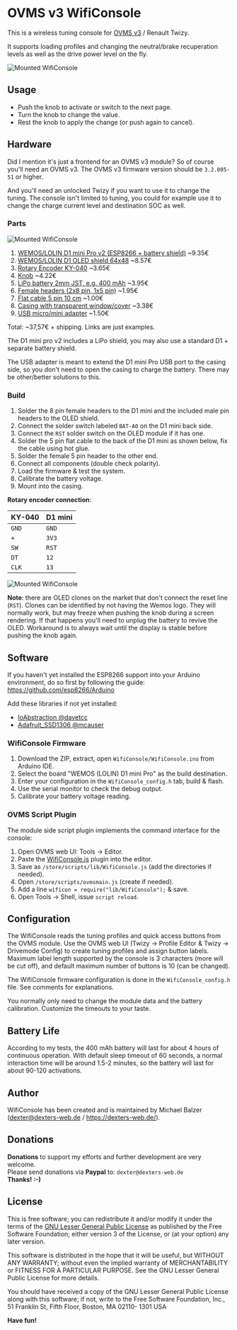 # OVMS v3 WifiConsole

This is a wireless tuning console for
[OVMS v3](https://github.com/openvehicles/Open-Vehicle-Monitoring-System-3) / Renault Twizy.

It supports loading profiles and changing the neutral/brake recuperation levels
as well as the drive power level on the fly.

![Mounted WifiConsole](extras/WifiConsole-mounted.jpg)


## Usage

- Push the knob to activate or switch to the next page.
- Turn the knob to change the value.
- Rest the knob to apply the change (or push again to cancel).


## Hardware

Did I mention it's just a frontend for an OVMS v3 module? So of course you'll need an OVMS v3.
The OVMS v3 firmware version should be `3.2.005-51` or higher.

And you'll need an unlocked Twizy if you want to use it to change the tuning. The console isn't
limited to tuning, you could for example use it to change the charge current level and destination
SOC as well.


### Parts

![Mounted WifiConsole](extras/WifiConsole-parts.jpg)

1. [WEMOS/LOLIN D1 mini Pro v2 (ESP8266 + battery shield)](https://www.makershop.de/plattformen/arduino/wemos-d1-mini-pro-v2-0-0/) ~9.35€
2. [WEMOS/LOLIN D1 OLED shield 64x48](https://www.exp-tech.de/displays/oled/9151/wemos-oled-shield) ~8.57€
3. [Rotary Encoder KY-040](https://www.makershop.de/module/eingabe/drehregler-ky-040/) ~3.65€
4. [Knob](https://www.exp-tech.de/zubehoer/tasterschalter/6037/metall-drehknopf-25mm-durchmesser) ~4.22€
5. [LiPo battery 2mm JST, e.g. 400 mAh](https://www.exp-tech.de/zubehoer/batterien-akkus/lipo-akkus/5800/lipo-akku-400mah-3.7-v-2-mm-jst) ~3.95€
6. [Female headers (2x8 pin, 1x5 pin)](https://www.makershop.de/zubehoer/kleinteile/buchsenleiste-weiblich/) ~1.95€
7. [Flat cable 5 pin 10 cm](https://www.makershop.de/zubehoer/kabel/jumper-wire-kabel-10p-20cm/) ~1.00€
8. [Casing with transparent window/cover](https://www.conrad.de/de/p/strapubox-2024bl-universal-gehaeuse-72-x-50-x-26-abs-blau-transparent-1-st-525967.html) ~3.38€
9. [USB micro/mini adapter](https://www.reichelt.de/usb-micro-b-stecker-auf-mini-usb-buchse-delock-65063-p110052.html) ~1.50€

Total: ~37,57€ + shipping. Links are just examples.

The D1 mini pro v2 includes a LiPo shield, you may also use a standard D1 + separate battery shield.

The USB adapter is meant to extend the D1 mini Pro USB port to the casing side, so you don't need
to open the casing to charge the battery. There may be other/better solutions to this.


### Build

1. Solder the 8 pin female headers to the D1 mini and the included male pin headers to the OLED shield.
2. Connect the solder switch labeled `BAT-A0` on the D1 mini back side.
3. Connect the `RST` solder switch on the OLED module if it has one.
4. Solder the 5 pin flat cable to the back of the D1 mini as shown below, fix the cable using hot glue.
5. Solder the female 5 pin header to the other end.
6. Connect all components (double check polarity).
7. Load the firmware & test the system.
8. Calibrate the battery voltage.
9. Mount into the casing.

__Rotary encoder connection__:

| KY-040 | D1 mini |
| --- | --- |
| `GND` | `GND` |
| `+` | `3V3` |
| `SW` | `RST` |
| `DT` | `12` |
| `CLK` | `13` |

![Mounted WifiConsole](extras/WifiConsole-connection.jpg)

**Note**: there are OLED clones on the market that don't connect the reset line (`RST`). Clones
can be identified by not having the Wemos logo. They will normally work, but may freeze when pushing
the knob during a screen rendering. If that happens you'll need to unplug the battery to revive
the OLED. Workaround is to always wait until the display is stable before pushing the knob again.


## Software

If you haven't yet installed the ESP8266 support into your Arduino environment, do so first
by following the guide: https://github.com/esp8266/Arduino

Add these libraries if not yet installed:
- [IoAbstraction @davetcc](https://github.com/davetcc/IoAbstraction)
- [Adafruit_SSD1306 @mcauser](https://github.com/mcauser/Adafruit_SSD1306/tree/esp8266-64x48)


### WifiConsole Firmware

1. Download the ZIP, extract, open `WifiConsole/WifiConsole.ino` from Arduino IDE.
2. Select the board "WEMOS (LOLIN) D1 mini Pro" as the build destination.
3. Enter your configuration in the `WifiConsole_config.h` tab, build & flash.
4. Use the serial monitor to check the debug output.
5. Calibrate your battery voltage reading.


### OVMS Script Plugin

The module side script plugin implements the command interface for the console:

1. Open OVMS web UI: Tools → Editor.
2. Paste the [WifiConsole.js](extras/WifiConsole.js) plugin into the editor.
3. Save as `/store/scripts/lib/WifiConsole.js` (add the directories if needed).
4. Open `/store/scripts/ovmsmain.js` (create if needed).
5. Add a line `wificon = require("lib/WifiConsole");` & save.
6. Open Tools → Shell, issue `script reload`.


## Configuration

The WifiConsole reads the tuning profiles and quick access buttons from the OVMS module.
Use the OVMS web UI (Twizy → Profile Editor & Twizy → Drivemode Config) to create tuning
profiles and assign button labels. Maximum label length supported by the console is
3 characters (more will be cut off), and default maximum number of buttons is 10 (can be changed).

The WifiConsole firmware configuration is done in the `WifiConsole_config.h` file.
See comments for explanations.

You normally only need to change the module data and the battery calibration. Customize
the timeouts to your taste.


## Battery Life

According to my tests, the 400 mAh battery will last for about 4 hours of continuous operation.
With default sleep timeout of 60 seconds, a normal interaction time will be around 1.5-2
minutes, so the battery will last for about 90-120 activations.


## Author

WifiConsole has been created and is maintained by Michael Balzer (<dexter@dexters-web.de> / https://dexters-web.de/).


## Donations

**Donations** to support my efforts and further development are very welcome.  
Please send donations via **Paypal** to: `dexter@dexters-web.de`  
**Thanks! :-)**


## License

This is free software; you can redistribute it and/or modify it under the terms of the [GNU Lesser General Public License](https://www.gnu.org/licenses/lgpl.html) as published by the Free Software Foundation; either version 3 of the License, or (at your option) any later version.

This software is distributed in the hope that it will be useful, but WITHOUT ANY WARRANTY; without even the implied warranty of MERCHANTABILITY or FITNESS FOR A PARTICULAR PURPOSE.  See the GNU Lesser General Public License for more details.

You should have received a copy of the GNU Lesser General Public License along with this software; if not, write to the Free Software Foundation, Inc., 51 Franklin St, Fifth Floor, Boston, MA  02110- 1301  USA


**Have fun!**
